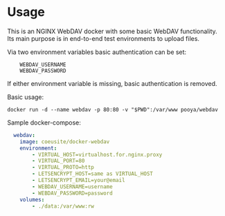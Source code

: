 # Usage
This is an NGINX WebDAV docker with some basic WebDAV functionality. Its main purpose is in end-to-end test environments to upload files.

Via two environment variables basic authentication can be set:
```
	WEBDAV_USERNAME
	WEBDAV_PASSWORD
```

If either environment variable is missing, basic authentication is removed.

Basic usage:

	docker run -d --name webdav -p 80:80 -v "$PWD":/var/www pooya/webdav

Sample docker-compose:   
     
```yaml
  webdav:
    image: coeusite/docker-webdav
    environment:
        - VIRTUAL_HOST=virtualhost.for.nginx.proxy
        - VIRTUAL_PORT=80
        - VIRTUAL_PROTO=http
        - LETSENCRYPT_HOST=same as VIRTUAL_HOST
        - LETSENCRYPT_EMAIL=your@email	
        - WEBDAV_USERNAME=username
        - WEBDAV_PASSWORD=password
    volumes:
        - ./data:/var/www:rw
 ```	
